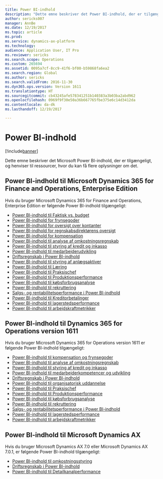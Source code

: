 ```yaml
---
title: Power BI-indhold
description: "Dette emne beskriver det Power BI-indhold, der er tilgængeligt, og henviser til ressourcer, hvor du kan få flere oplysninger om det."
author: sericks007
manager: AnnBe
ms.date: 12/19/2017
ms.topic: article
ms.prod: 
ms.service: dynamics-ax-platform
ms.technology: 
audience: Application User, IT Pro
ms.reviewer: sericks
ms.search.scope: Operations
ms.custom: 265694
ms.assetid: 0095a7cf-8cc9-41f6-bf00-b59868fa6ea2
ms.search.region: Global
ms.author: sericks
ms.search.validFrom: 2016-11-30
ms.dyn365.ops.version: Version 1611
ms.translationtype: HT
ms.sourcegitcommit: cb43245afe578341251b140383a3b03ba2abd962
ms.openlocfilehash: 0969f9f30e50a36b667765fbe375e6c14d3412da
ms.contentlocale: da-dk
ms.lasthandoff: 12/19/2017

---
```


# <a name="power-bi-content"></a>Power BI-indhold
[!include[banner](../includes/banner.md)]


Dette emne beskriver det Microsoft Power BI-indhold, der er tilgængeligt, og henviser til ressourcer, hvor du kan få flere oplysninger om det.

## <a name="power-bi-content-for-dynamics-365-for-finance-and-operations-enterprise-edition"></a>Power BI-indhold til Microsoft Dynamics 365 for Finance and Operations, Enterprise Edition
Hvis du bruger Microsoft Dynamics 365 for Finance and Operations, Enterprise Edition er følgende Power BI-indhold tilgængeligt:

- [Power BI-indhold til Faktisk vs. budget](ledger-budgets-power-bi.md)
- [Power BI-indhold for frynsegoder](benefits-power-bi.md)
- [Power BI-indhold for oversigt over kontanter](../../financials/cash-bank-management/Cash-Overview-Power-BI-content.md)
- [Power BI-indhold for regnskabsdirektørens oversigt](CFO-power-bi.md)
- [Power BI-indhold for kompensation](compensation-power-bi.md)
- [Power BI-indhold til analyse af omkostningsregnskab](cost-accounting-analysis-content-pack.md) 
- [Power BI-indhold til styring af kredit og inkasso](../../financials/accounts-receivable/credit-collections-power-bi.md)
- [Power BI-indhold til medarbejderudvikling](employee-development-PBI.md) 
- [Driftsregnskab i Power BI-indhold](financial-performance-power-bi-content-pack.md)
- [Power BI-indhold til styring af anlægsaktiver](../../financials/fixed-assets/Fixed-asset-management-workspace.md)
- [Power BI-indhold til Læring](learning-power-bi.md)
- [Power BI-indhold til Praksischef](practice-manager-power-bi.md)
- [Power BI-indhold til Produktionsperformance](production-performance-power-bi.md)
- [Power BI-indhold til købsforbrugsanalyse](purchase-content-pack-for-power-bi.md) 
- [Power BI-indhold til rekruttering](recruiting-analysis-power-bi-content-pack.md) 
- [Salgs- og rentabilitetsperformance i Power BI-indhold](sales-profitability-performance-content-pack.md)
- [Power BI-indhold til Kreditorbetalinger](../../financials/accounts-payable/Vendor-payments-workspace.md)
- [Power BI-indhold til lagerstedsperformance](warehouse-power-bi-content.md)
- [Power BI-indhold til arbejdskraftmetrikker](workforce-analysis-power-bi-content-pack.md)  

## <a name="power-bi-content-for-dynamics-365-for-operations-version-1611"></a>Power BI-indhold til Dynamics 365 for Operations version 1611
Hvis du bruger Microsoft Dynamics 365 for Operations version 1611 er følgende Power BI-indhold tilgængeligt:

- [Power BI-indhold til kompensation og frynsegoder](compensation-and-benefits-analysis-power-bi-content-pack.md)   
- [Power BI-indhold til analyse af omkostningsregnskab](cost-accounting-analysis-content-pack.md) 
- [Power BI-indhold til styring af kredit og inkasso](../../financials/accounts-receivable/credit-collections-power-bi.md)
- [Power BI-indhold til medarbejderkompetencer og udvikling](employee-competencies-and-development-analysis-power-bi-content-pack.md) 
- [Driftsregnskab i Power BI-indhold](financial-performance-power-bi-content-pack.md)
- [Power BI-indhold til organisatorisk uddannelse](organizational-training-analysis-power-bi-content-pack.md) 
- [Power BI-indhold til Praksischef](practice-manager-power-bi.md)
- [Power BI-indhold til Produktionsperformance](production-performance-power-bi.md)
- [Power BI-indhold til købsforbrugsanalyse](purchase-content-pack-for-power-bi.md) 
- [Power BI-indhold til rekruttering](recruiting-analysis-power-bi-content-pack.md) 
- [Salgs- og rentabilitetsperformance i Power BI-indhold](sales-profitability-performance-content-pack.md)
- [Power BI-indhold til lagerstedsperformance](warehouse-power-bi-content.md)
- [Power BI-indhold til arbejdskraftmetrikker](workforce-analysis-power-bi-content-pack.md)  

## <a name="power-bi-content-for-microsoft-dynamics-ax"></a>Power BI-indhold til Microsoft Dynamics AX
Hvis du bruger Microsoft Dynamics AX 7.0 eller Microsoft Dynamics AX 7.0.1, er følgende Power BI-indhold tilgængeligt:

- [Power BI-indhold til omkostningsstyring](cost-management-content-pack.md)    
- [Driftsregnskab i Power BI-indhold](financial-performance-power-bi-content-pack.md)
- [Power BI-indhold til Detailkanalperformance](retail-channel-performance-dashboard-power-bi-data.md) 



